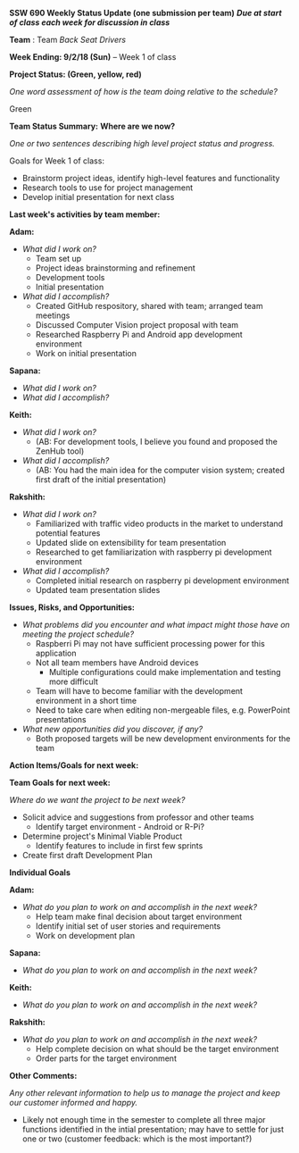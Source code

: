 **SSW 690 Weekly Status Update (one submission per team)**
**_Due at start of class each week for discussion in class_**

**Team** : Team _Back Seat Drivers_

**Week Ending: 9/2/18 (Sun)** – Week 1 of class

**Project Status: (Green, yellow, red)**

_One word assessment of how is the team doing relative to the schedule?_

Green

**Team Status Summary:**  **Where are we now?**

_One or two sentences describing high level project status and progress._

Goals for Week 1 of class:
* Brainstorm project ideas, identify high-level features and functionality
* Research tools to use for project management
* Develop initial presentation for next class

**Last week&#39;s activities by team member:**

**Adam:**

* _What did I work on?_
  * Team set up
  * Project ideas brainstorming and refinement
  * Development tools
  * Initial presentation
* _What did I accomplish?_
  * Created GitHub respository, shared with team; arranged team meetings
  * Discussed Computer Vision project proposal with team
  * Researched Raspberry Pi and Android app development environment
  * Work on initial presentation

**Sapana:**

* _What did I work on?_
* _What did I accomplish?_

**Keith:**

* _What did I work on?_
  * (AB: For development tools, I believe you found and proposed the ZenHub tool)
* _What did I accomplish?_
  * (AB: You had the main idea for the computer vision system; created first draft of the initial presentation)

**Rakshith:**

* _What did I work on?_
  * Familiarized with traffic video products in the market to understand potential features
  * Updated slide on extensibility for team presentation
  * Researched to get familiarization with raspberry pi development environment
* _What did I accomplish?_
  * Completed initial research on raspberry pi development environment
  * Updated team presentation slides

**Issues, Risks, and Opportunities:**

* _What problems did you encounter and what impact might those have on meeting the project schedule?_
  * Raspberri Pi may not have sufficient processing power for this application
  * Not all team members have Android devices
    * Multiple configurations could make implementation and testing more difficult
  * Team will have to become familiar with the development environment in a short time
  * Need to take care when editing non-mergeable files, e.g. PowerPoint presentations
* _What new opportunities did you discover, if any?_
  * Both proposed targets will be new development environments for the team

**Action Items/Goals for next week:**

**Team Goals for next week:**

_Where do we want the project to be next week?_
* Solicit advice and suggestions from professor and other teams
  * Identify target environment - Android or R-Pi?
* Determine project's Minimal Viable Product
  * Identify features to include in first few sprints
* Create first draft Development Plan

**Individual Goals**

**Adam:**

- _What do you plan to work on and accomplish in the next week?_
  * Help team make final decision about target environment
  * Identify initial set of user stories and requirements
  * Work on development plan

**Sapana:**

- _What do you plan to work on and accomplish in the next week?_

**Keith:**

- _What do you plan to work on and accomplish in the next week?_

**Rakshith:**

- _What do you plan to work on and accomplish in the next week?_
  * Help complete decision on what should be the target environment
  * Order parts for the target environment

**Other Comments:**

_Any other relevant information to help us to manage the project and keep our customer informed and happy._
  * Likely not enough time in the semester to complete all three major functions identified in the intial presentation;
    may have to settle for just one or two (customer feedback: which is the most important?)
